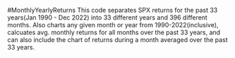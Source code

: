 #MonthlyYearlyReturns
This code separates SPX returns for the past 33 years(Jan 1990 - Dec 2022) into 33 different years and 396 different months.
Also charts any given month or year from 1990-2022(inclusive), calcuates avg. monthly returns for all months over the past 33 years, 
and can also include the chart of returns during a month averaged over the past 33 years.
